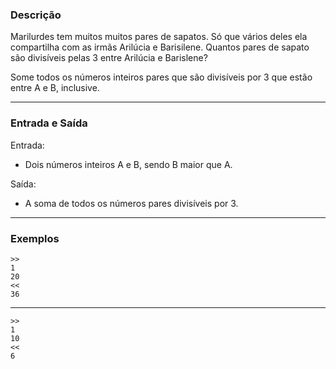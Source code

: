 ### Descrição

Marilurdes tem muitos muitos pares de sapatos. Só que vários deles ela compartilha com as irmãs Arilúcia e Barisilene. Quantos pares de sapato são divisíveis pelas 3 entre Arilúcia e Barislene?

Some todos os números inteiros pares que são divisíveis por 3 que estão entre A e B, inclusive.

---

### Entrada e Saída

Entrada:
* Dois números inteiros A e B, sendo B maior que A.

Saída:
* A soma de todos os números pares divisíveis por 3.

---


### Exemplos

    >>
    1
    20
    <<
    36

---

    >>
    1
    10
    <<
    6

